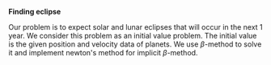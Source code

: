 $`\textbf{Finding eclipse}`$

Our problem is to expect solar and lunar eclipses that will occur in the next 1 year. We consider this problem as an initial value problem. The initial value is the given position and velocity data of planets. We use $`\beta`$-method to solve it and implement newton's method for implicit $`\beta`$-method.
